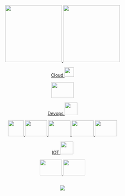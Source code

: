 <div align="center">

  <a href="https://github.com/viniciosAnhas">
  <img height="180em" src="https://github-readme-stats.vercel.app/api?username=viniciosanhas&show_icons=true&theme=dracula&include_all_commits=true&count_private=true"/>
  <img height="180em" src="https://github-readme-stats.vercel.app/api/top-langs/?username=viniciosanhas&layout=compact&langs_count=7&theme=dracula"/>

</div>
  
<div align="center">
  
  Cloud <img height = "30" width = "30" src = "https://cdn.icon-icons.com/icons2/403/PNG/512/cloud_40534.png">
  <div>
    <img  height = "50" width = "70" src="https://cdn.jsdelivr.net/gh/devicons/devicon/icons/azure/azure-original.svg" />
  </div>

  Devops <img height = "40" width = "40" src = "https://cdn.icon-icons.com/icons2/1527/PNG/512/infinity_106682.png">
  <div>
    <img height = "50" src="https://img.icons8.com/?size=512&id=S4wbdK79E23a&format=png" />
    <img height = "50" width = "70" src="https://cdn.jsdelivr.net/gh/devicons/devicon/icons/docker/docker-original.svg" />
    <img height = "50" width = "70" src="https://cdn.jsdelivr.net/gh/devicons/devicon/icons/grafana/grafana-original.svg" />
    <img height = "50" width = "70" src="https://cdn.jsdelivr.net/gh/devicons/devicon/icons/kubernetes/kubernetes-plain.svg" />
    <img height = "50" width = "70" src="https://cdn.jsdelivr.net/gh/devicons/devicon/icons/prometheus/prometheus-original.svg" />
  </div>

  IOT <img height = "40" width = "40" src = "https://cdn.icon-icons.com/icons2/1521/PNG/512/chiphd_106075.png">
  <div>
    <img height = "50" width = "70" src="https://cdn.jsdelivr.net/gh/devicons/devicon/icons/arduino/arduino-original.svg" />
    <img height = "50" width = "70" src="https://cdn.jsdelivr.net/gh/devicons/devicon/icons/raspberrypi/raspberrypi-original.svg" />
  </div>
  
  <!-- <img height = "50" width = "70" src="https://cdn.jsdelivr.net/gh/devicons/devicon/icons/arduino/arduino-original.svg" /> -->
  <!-- <img  height = "50" width = "70" src="https://cdn.jsdelivr.net/gh/devicons/devicon/icons/azure/azure-original.svg" /> -->
  <!-- <img  height = "50" src="https://img.icons8.com/?size=512&id=S4wbdK79E23a&format=png" /> -->
  <!-- <img height = "50" width = "70" src="https://cdn.jsdelivr.net/gh/devicons/devicon/icons/bash/bash-original.svg" /> -->
  <!-- <img height = "50" width = "70" src="https://cdn.jsdelivr.net/gh/devicons/devicon/icons/docker/docker-original.svg" /> -->
  <!-- <img height = "50" width = "70" src="https://cdn.jsdelivr.net/gh/devicons/devicon/icons/kubernetes/kubernetes-plain.svg" /> -->
  <!-- <img height = "50" width = "70" src="https://cdn.jsdelivr.net/gh/devicons/devicon/icons/linux/linux-original.svg" /> -->
  <!-- <img height = "50" width = "70" src="https://cdn.jsdelivr.net/gh/devicons/devicon/icons/raspberrypi/raspberrypi-original.svg" /> -->

</div>

## 
  
 <div align="center">

   <a href="https://br.linkedin.com/in/vinicios-moraes-anhas-199478160" target="_blank"> <img src="https://img.shields.io/badge/-LinkedIn-%230077B5?style=for-the-badge&logo=linkedin&logoColor=white"> </a>  
   
</div>
